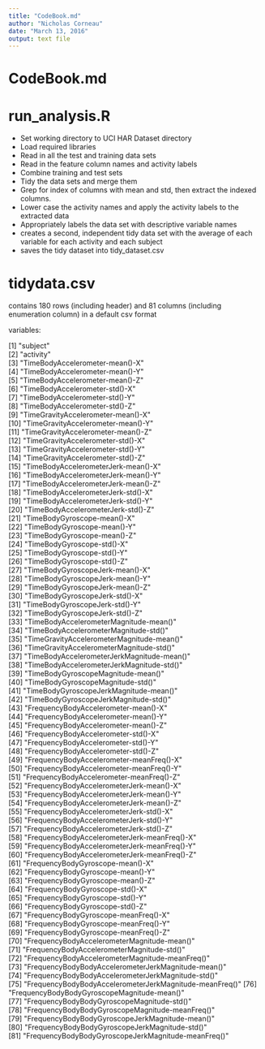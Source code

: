 ```yaml
---
title: "CodeBook.md"
author: "Nicholas Corneau"
date: "March 13, 2016"
output: text file
---
```


# CodeBook.md

# run_analysis.R 

* Set working directory to UCI HAR Dataset directory
* Load required libraries
* Read in all the test and training data sets
* Read in the feature column names and activity labels
* Combine training and test sets
* Tidy the data sets and merge them
* Grep for index of columns with mean and std, then extract the indexed columns.
* Lower case the activity names and apply the activity labels to the extracted data
* Appropriately labels the data set with descriptive variable names
* creates a second, independent tidy data set with the average of each variable for each activity and each subject
* saves the tidy dataset into tidy_dataset.csv

# tidydata.csv
contains 180 rows (including header) and 81 columns (including enumeration column) in a default csv format

variables:

 [1] "subject"                                               
 [2] "activity"                                              
 [3] "TimeBodyAccelerometer-mean()-X"                        
 [4] "TimeBodyAccelerometer-mean()-Y"                        
 [5] "TimeBodyAccelerometer-mean()-Z"                        
 [6] "TimeBodyAccelerometer-std()-X"                         
 [7] "TimeBodyAccelerometer-std()-Y"                         
 [8] "TimeBodyAccelerometer-std()-Z"                         
 [9] "TimeGravityAccelerometer-mean()-X"                     
[10] "TimeGravityAccelerometer-mean()-Y"                     
[11] "TimeGravityAccelerometer-mean()-Z"                     
[12] "TimeGravityAccelerometer-std()-X"                      
[13] "TimeGravityAccelerometer-std()-Y"                      
[14] "TimeGravityAccelerometer-std()-Z"                      
[15] "TimeBodyAccelerometerJerk-mean()-X"                    
[16] "TimeBodyAccelerometerJerk-mean()-Y"                    
[17] "TimeBodyAccelerometerJerk-mean()-Z"                    
[18] "TimeBodyAccelerometerJerk-std()-X"                     
[19] "TimeBodyAccelerometerJerk-std()-Y"                     
[20] "TimeBodyAccelerometerJerk-std()-Z"                     
[21] "TimeBodyGyroscope-mean()-X"                            
[22] "TimeBodyGyroscope-mean()-Y"                            
[23] "TimeBodyGyroscope-mean()-Z"                            
[24] "TimeBodyGyroscope-std()-X"                             
[25] "TimeBodyGyroscope-std()-Y"                             
[26] "TimeBodyGyroscope-std()-Z"                             
[27] "TimeBodyGyroscopeJerk-mean()-X"                        
[28] "TimeBodyGyroscopeJerk-mean()-Y"                        
[29] "TimeBodyGyroscopeJerk-mean()-Z"                        
[30] "TimeBodyGyroscopeJerk-std()-X"                         
[31] "TimeBodyGyroscopeJerk-std()-Y"                         
[32] "TimeBodyGyroscopeJerk-std()-Z"                         
[33] "TimeBodyAccelerometerMagnitude-mean()"                 
[34] "TimeBodyAccelerometerMagnitude-std()"                  
[35] "TimeGravityAccelerometerMagnitude-mean()"              
[36] "TimeGravityAccelerometerMagnitude-std()"               
[37] "TimeBodyAccelerometerJerkMagnitude-mean()"             
[38] "TimeBodyAccelerometerJerkMagnitude-std()"              
[39] "TimeBodyGyroscopeMagnitude-mean()"                     
[40] "TimeBodyGyroscopeMagnitude-std()"                      
[41] "TimeBodyGyroscopeJerkMagnitude-mean()"                 
[42] "TimeBodyGyroscopeJerkMagnitude-std()"                  
[43] "FrequencyBodyAccelerometer-mean()-X"                   
[44] "FrequencyBodyAccelerometer-mean()-Y"                   
[45] "FrequencyBodyAccelerometer-mean()-Z"                   
[46] "FrequencyBodyAccelerometer-std()-X"                    
[47] "FrequencyBodyAccelerometer-std()-Y"                    
[48] "FrequencyBodyAccelerometer-std()-Z"                    
[49] "FrequencyBodyAccelerometer-meanFreq()-X"               
[50] "FrequencyBodyAccelerometer-meanFreq()-Y"               
[51] "FrequencyBodyAccelerometer-meanFreq()-Z"               
[52] "FrequencyBodyAccelerometerJerk-mean()-X"               
[53] "FrequencyBodyAccelerometerJerk-mean()-Y"               
[54] "FrequencyBodyAccelerometerJerk-mean()-Z"               
[55] "FrequencyBodyAccelerometerJerk-std()-X"                
[56] "FrequencyBodyAccelerometerJerk-std()-Y"                
[57] "FrequencyBodyAccelerometerJerk-std()-Z"                
[58] "FrequencyBodyAccelerometerJerk-meanFreq()-X"           
[59] "FrequencyBodyAccelerometerJerk-meanFreq()-Y"           
[60] "FrequencyBodyAccelerometerJerk-meanFreq()-Z"           
[61] "FrequencyBodyGyroscope-mean()-X"                       
[62] "FrequencyBodyGyroscope-mean()-Y"                       
[63] "FrequencyBodyGyroscope-mean()-Z"                       
[64] "FrequencyBodyGyroscope-std()-X"                        
[65] "FrequencyBodyGyroscope-std()-Y"                        
[66] "FrequencyBodyGyroscope-std()-Z"                        
[67] "FrequencyBodyGyroscope-meanFreq()-X"                   
[68] "FrequencyBodyGyroscope-meanFreq()-Y"                   
[69] "FrequencyBodyGyroscope-meanFreq()-Z"                   
[70] "FrequencyBodyAccelerometerMagnitude-mean()"            
[71] "FrequencyBodyAccelerometerMagnitude-std()"             
[72] "FrequencyBodyAccelerometerMagnitude-meanFreq()"        
[73] "FrequencyBodyBodyAccelerometerJerkMagnitude-mean()"    
[74] "FrequencyBodyBodyAccelerometerJerkMagnitude-std()"     
[75] "FrequencyBodyBodyAccelerometerJerkMagnitude-meanFreq()"
[76] "FrequencyBodyBodyGyroscopeMagnitude-mean()"            
[77] "FrequencyBodyBodyGyroscopeMagnitude-std()"             
[78] "FrequencyBodyBodyGyroscopeMagnitude-meanFreq()"        
[79] "FrequencyBodyBodyGyroscopeJerkMagnitude-mean()"        
[80] "FrequencyBodyBodyGyroscopeJerkMagnitude-std()"         
[81] "FrequencyBodyBodyGyroscopeJerkMagnitude-meanFreq()"   
